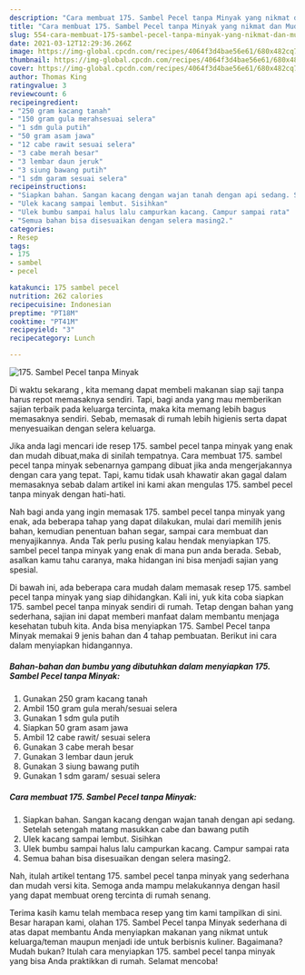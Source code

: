 ```yaml
---
description: "Cara membuat 175. Sambel Pecel tanpa Minyak yang nikmat dan Mudah Dibuat"
title: "Cara membuat 175. Sambel Pecel tanpa Minyak yang nikmat dan Mudah Dibuat"
slug: 554-cara-membuat-175-sambel-pecel-tanpa-minyak-yang-nikmat-dan-mudah-dibuat
date: 2021-03-12T12:29:36.266Z
image: https://img-global.cpcdn.com/recipes/4064f3d4bae56e61/680x482cq70/175-sambel-pecel-tanpa-minyak-foto-resep-utama.jpg
thumbnail: https://img-global.cpcdn.com/recipes/4064f3d4bae56e61/680x482cq70/175-sambel-pecel-tanpa-minyak-foto-resep-utama.jpg
cover: https://img-global.cpcdn.com/recipes/4064f3d4bae56e61/680x482cq70/175-sambel-pecel-tanpa-minyak-foto-resep-utama.jpg
author: Thomas King
ratingvalue: 3
reviewcount: 6
recipeingredient:
- "250 gram kacang tanah"
- "150 gram gula merahsesuai selera"
- "1 sdm gula putih"
- "50 gram asam jawa"
- "12 cabe rawit sesuai selera"
- "3 cabe merah besar"
- "3 lembar daun jeruk"
- "3 siung bawang putih"
- "1 sdm garam sesuai selera"
recipeinstructions:
- "Siapkan bahan. Sangan kacang dengan wajan tanah dengan api sedang. Setelah setengah matang masukkan cabe dan bawang putih"
- "Ulek kacang sampai lembut. Sisihkan"
- "Ulek bumbu sampai halus lalu campurkan kacang. Campur sampai rata"
- "Semua bahan bisa disesuaikan dengan selera masing2."
categories:
- Resep
tags:
- 175
- sambel
- pecel

katakunci: 175 sambel pecel 
nutrition: 262 calories
recipecuisine: Indonesian
preptime: "PT18M"
cooktime: "PT41M"
recipeyield: "3"
recipecategory: Lunch

---
```



![175. Sambel Pecel tanpa Minyak](https://img-global.cpcdn.com/recipes/4064f3d4bae56e61/680x482cq70/175-sambel-pecel-tanpa-minyak-foto-resep-utama.jpg)

Di waktu  sekarang , kita memang dapat membeli makanan siap saji tanpa harus repot memasaknya sendiri. Tapi, bagi anda yang mau memberikan sajian terbaik pada keluarga tercinta, maka kita memang lebih bagus memasaknya sendiri. Sebab, memasak di rumah lebih higienis serta dapat menyesuaikan dengan selera keluarga.

Jika anda lagi mencari ide resep 175. sambel pecel tanpa minyak yang enak dan mudah dibuat,maka di sinilah tempatnya. Cara membuat 175. sambel pecel tanpa minyak  sebenarnya gampang dibuat jika anda mengerjakannya dengan cara yang tepat. Tapi, kamu tidak usah khawatir akan gagal dalam memasaknya 
sebab dalam artikel ini kami akan mengulas 175. sambel pecel tanpa minyak dengan hati-hati.  



Nah bagi anda yang ingin memasak 175. sambel pecel tanpa minyak yang enak, ada beberapa tahap yang dapat dilakukan, mulai dari memilih jenis bahan, kemudian penentuan bahan segar, sampai cara membuat dan menyajikannya. Anda Tak perlu pusing kalau hendak menyiapkan 175. sambel pecel tanpa minyak yang enak di mana pun anda berada. Sebab, asalkan kamu  tahu caranya, maka hidangan ini bisa menjadi sajian yang spesial.

Di bawah ini, ada beberapa cara mudah dalam memasak resep 175. sambel pecel tanpa minyak yang siap dihidangkan. Kali ini, yuk kita coba siapkan 175. sambel pecel tanpa minyak sendiri di rumah. Tetap dengan bahan yang sederhana, sajian ini dapat memberi manfaat dalam membantu menjaga kesehatan tubuh kita. Anda bisa menyiapkan 175. Sambel Pecel tanpa Minyak memakai 9 jenis bahan dan 4 tahap pembuatan. Berikut ini cara dalam menyiapkan hidangannya.

<!--inarticleads1-->

##### Bahan-bahan dan bumbu yang dibutuhkan dalam menyiapkan 175. Sambel Pecel tanpa Minyak:

1. Gunakan 250 gram kacang tanah
1. Ambil 150 gram gula merah/sesuai selera
1. Gunakan 1 sdm gula putih
1. Siapkan 50 gram asam jawa
1. Ambil 12 cabe rawit/ sesuai selera
1. Gunakan 3 cabe merah besar
1. Gunakan 3 lembar daun jeruk
1. Gunakan 3 siung bawang putih
1. Gunakan 1 sdm garam/ sesuai selera




<!--inarticleads2-->

##### Cara membuat 175. Sambel Pecel tanpa Minyak:

1. Siapkan bahan. Sangan kacang dengan wajan tanah dengan api sedang. Setelah setengah matang masukkan cabe dan bawang putih
1. Ulek kacang sampai lembut. Sisihkan
1. Ulek bumbu sampai halus lalu campurkan kacang. Campur sampai rata
1. Semua bahan bisa disesuaikan dengan selera masing2.




Nah, itulah artikel tentang  175. sambel pecel tanpa minyak  yang sederhana dan mudah versi kita. Semoga anda mampu melakukannya dengan hasil yang dapat membuat oreng tercinta di rumah senang. 

Terima kasih kamu telah membaca resep yang tim kami tampilkan di sini. Besar harapan kami, olahan  175. Sambel Pecel tanpa Minyak sederhana di atas dapat membantu Anda menyiapkan makanan yang nikmat untuk keluarga/teman maupun menjadi ide untuk berbisnis kuliner. Bagaimana? Mudah bukan? Itulah cara menyiapkan 175. sambel pecel tanpa minyak yang bisa Anda praktikkan di rumah. Selamat mencoba!

